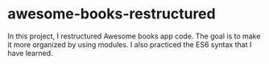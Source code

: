 # awesome-books-restructured
In this project, I restructured Awesome books app code. The goal is to make it more organized by using modules. I also practiced the ES6 syntax that I have learned.
